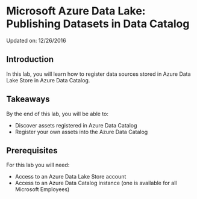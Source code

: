 # Microsoft Azure Data Lake: Publishing Datasets in Data Catalog
Updated on: 12/26/2016
## Introduction
In this lab, you will learn how to register data sources stored in Azure Data Lake Store in Azure Data Catalog.
## Takeaways
By the end of this lab, you will be able to:
* Discover assets registered in Azure Data Catalog
* Register your own assets into the Azure Data Catalog
## Prerequisites
For this lab you will need:
* Access to an Azure Data Lake Store account
* Access to an Azure Data Catalog instance (one is available for all Microsoft Employees)
